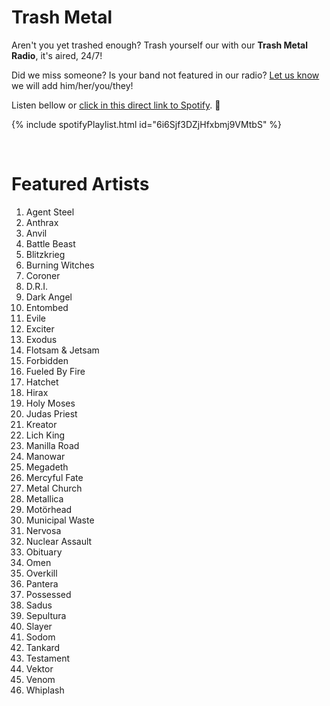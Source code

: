 # Trash Metal

Aren't you yet trashed enough? Trash yourself our with our **Trash Metal Radio**, it's aired, 24/7!

Did we miss someone? Is your band not featured in our radio? [Let us know](https://github.com/RadioNinjaPirata/commentsENG/issues/new) we will add him/her/you/they!

Listen bellow or [click in this direct link to Spotify](https://open.spotify.com/playlist/6i6Sjf3DZjHfxbmj9VMtbS?si=Pv9tHMweQSKizA0ZDrxGvw). :metal:

{% include spotifyPlaylist.html id="6i6Sjf3DZjHfxbmj9VMtbS" %}

<br>

# Featured Artists

1. Agent Steel
1. Anthrax
1. Anvil
1. Battle Beast
1. Blitzkrieg
1. Burning Witches
1. Coroner
1. D.R.I.
1. Dark Angel
1. Entombed
1. Evile
1. Exciter
1. Exodus
1. Flotsam & Jetsam
1. Forbidden
1. Fueled By Fire
1. Hatchet
1. Hirax
1. Holy Moses
1. Judas Priest
1. Kreator
1. Lich King
1. Manilla Road
1. Manowar
1. Megadeth
1. Mercyful Fate
1. Metal Church
1. Metallica
1. Motörhead
1. Municipal Waste
1. Nervosa
1. Nuclear Assault
1. Obituary
1. Omen
1. Overkill
1. Pantera
1. Possessed
1. Sadus
1. Sepultura
1. Slayer
1. Sodom
1. Tankard
1. Testament
1. Vektor
1. Venom
1. Whiplash
